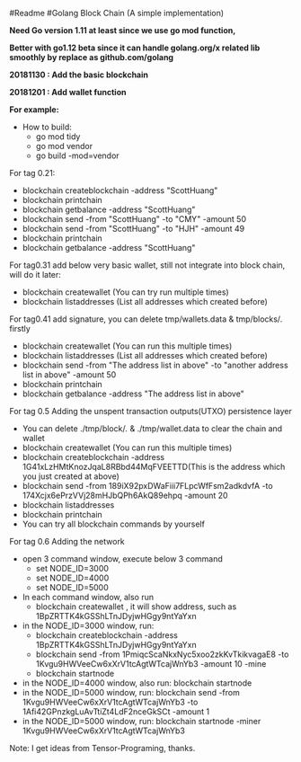 #Readme
#Golang Block Chain (A simple implementation)

**Need Go version 1.11 at least since we use go mod function,**

**Better with go1.12 beta since it can handle golang.org/x related lib smoothly by replace as github.com/golang** 

**20181130 : Add the basic blockchain**

**20181201 : Add wallet function**

**For example:**
- How to build:
    - go mod tidy
    - go mod vendor
    - go build -mod=vendor


For tag 0.21:
- blockchain createblockchain -address "ScottHuang"
- blockchain printchain
- blockchain getbalance -address "ScottHuang"
- blockchain send -from "ScottHuang" -to "CMY" -amount 50
- blockchain send -from "ScottHuang" -to "HJH" -amount 49
- blockchain printchain
- blockchain getbalance -address "ScottHuang"

For tag0.31 add below very basic wallet, still not integrate into block chain, will do it later:
- blockchain createwallet  (You can try run multiple times)
- blockchain listaddresses (List all addresses which created before)

For tag0.41 add signature, you can delete tmp/wallets.data & tmp/blocks/*.* firstly
- blockchain createwallet (You can run this multiple times)
- blockchain listaddresses (List all addresses which created before)
- blockchain send -from "The address list in above" -to "another address list in above" -amount 50
- blockchain printchain
- blockchain getbalance -address "The address list in above"

For tag 0.5 Adding the unspent transaction outputs(UTXO) persistence layer
- You can delete ./tmp/block/*.* & ./tmp/wallet.data to clear the chain and wallet
- blockchain createwallet (You can run this multiple times)
- blockchain createblockchain -address 1G41xLzHMtKnozJqaL8RBbd44MqFVEETTD(This is the address which you just created at above)
- blockchain send -from 189iX92pxDWaFiii7FLpcWfFsm2adkdvfA -to 174Xcjx6ePrzVVj28mHJbQPh6AkQ89ehpq -amount 20
- blockchain listaddresses
- blockchain printchain
- You can try all blockchain commands by yourself


For tag 0.6 Adding the network
- open 3 command window, execute below 3 command
    - set NODE_ID=3000
    - set NODE_ID=4000
    - set NODE_ID=5000
- In each command window, also run 
    - blockchain createwallet , it will show address, such as 1BpZRTTK4kGSShLTnJDyjwHGgy9ntYaYxn
- in the NODE_ID=3000 window, run: 
    - blockchain createblockchain -address 1BpZRTTK4kGSShLTnJDyjwHGgy9ntYaYxn
    - blockchain send -from 1PmiqcScaNkxNyc5xoo2zkKvTkikvagaE8 -to 1Kvgu9HWVeeCw6xXrV1tcAgtWTcajWnYb3 -amount 10 -mine
    - blockchain startnode
- in the NODE_ID=4000 window, also run: blockchain startnode
- in the NODE_ID=5000 window, run: blockchain send -from 1Kvgu9HWVeeCw6xXrV1tcAgtWTcajWnYb3 -to 1Afi42GPnzkgLuAvTtiZt4LdF2nceGkSCt -amount 1
- in the NODE_ID=5000 window, run: blockchain startnode -miner 1Kvgu9HWVeeCw6xXrV1tcAgtWTcajWnYb3

Note: I get ideas from Tensor-Programing, thanks.